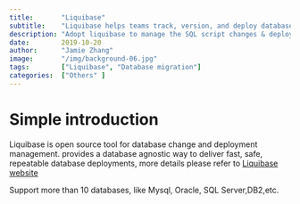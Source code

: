 ```yaml
---
title:       "Liquibase"
subtitle:    "Liquibase helps teams track, version, and deploy database schema and logic changes"
description: "Adopt liquibase to manage the SQL script changes & deployment"
date:        2019-10-20
author:      "Jamie Zhang"
image:       "/img/background-06.jpg"
tags:        ["Liquibase", "Database migration"]
categories:  ["Others" ]
---
```

# Simple introduction
Liquibase is open source tool for database change and deployment management. provides a database agnostic way to deliver fast, safe, repeatable database deployments, more details please refer to [Liquibase website](https://www.liquibase.org)  

Support more than 10 databases, like Mysql, Oracle, SQL Server,DB2,etc.

